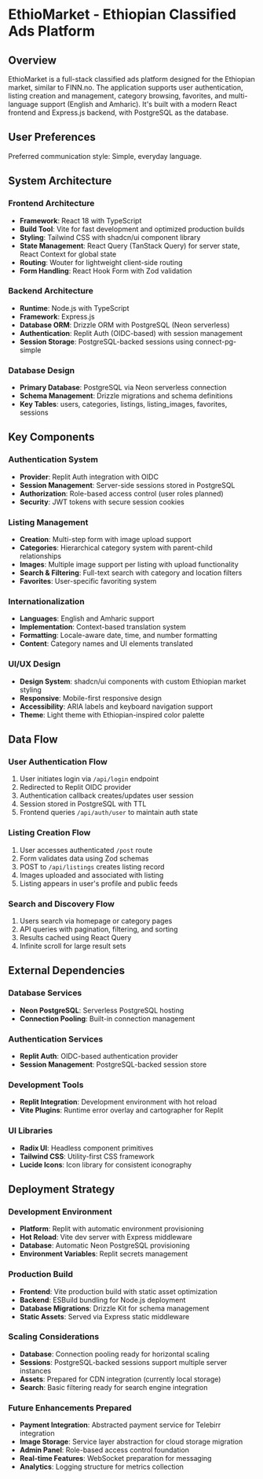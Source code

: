 # EthioMarket - Ethiopian Classified Ads Platform

## Overview

EthioMarket is a full-stack classified ads platform designed for the Ethiopian market, similar to FINN.no. The application supports user authentication, listing creation and management, category browsing, favorites, and multi-language support (English and Amharic). It's built with a modern React frontend and Express.js backend, with PostgreSQL as the database.

## User Preferences

Preferred communication style: Simple, everyday language.

## System Architecture

### Frontend Architecture
- **Framework**: React 18 with TypeScript
- **Build Tool**: Vite for fast development and optimized production builds
- **Styling**: Tailwind CSS with shadcn/ui component library
- **State Management**: React Query (TanStack Query) for server state, React Context for global state
- **Routing**: Wouter for lightweight client-side routing
- **Form Handling**: React Hook Form with Zod validation

### Backend Architecture
- **Runtime**: Node.js with TypeScript
- **Framework**: Express.js
- **Database ORM**: Drizzle ORM with PostgreSQL (Neon serverless)
- **Authentication**: Replit Auth (OIDC-based) with session management
- **Session Storage**: PostgreSQL-backed sessions using connect-pg-simple

### Database Design
- **Primary Database**: PostgreSQL via Neon serverless connection
- **Schema Management**: Drizzle migrations and schema definitions
- **Key Tables**: users, categories, listings, listing_images, favorites, sessions

## Key Components

### Authentication System
- **Provider**: Replit Auth integration with OIDC
- **Session Management**: Server-side sessions stored in PostgreSQL
- **Authorization**: Role-based access control (user roles planned)
- **Security**: JWT tokens with secure session cookies

### Listing Management
- **Creation**: Multi-step form with image upload support
- **Categories**: Hierarchical category system with parent-child relationships
- **Images**: Multiple image support per listing with upload functionality
- **Search & Filtering**: Full-text search with category and location filters
- **Favorites**: User-specific favoriting system

### Internationalization
- **Languages**: English and Amharic support
- **Implementation**: Context-based translation system
- **Formatting**: Locale-aware date, time, and number formatting
- **Content**: Category names and UI elements translated

### UI/UX Design
- **Design System**: shadcn/ui components with custom Ethiopian market styling
- **Responsive**: Mobile-first responsive design
- **Accessibility**: ARIA labels and keyboard navigation support
- **Theme**: Light theme with Ethiopian-inspired color palette

## Data Flow

### User Authentication Flow
1. User initiates login via `/api/login` endpoint
2. Redirected to Replit OIDC provider
3. Authentication callback creates/updates user session
4. Session stored in PostgreSQL with TTL
5. Frontend queries `/api/auth/user` to maintain auth state

### Listing Creation Flow
1. User accesses authenticated `/post` route
2. Form validates data using Zod schemas
3. POST to `/api/listings` creates listing record
4. Images uploaded and associated with listing
5. Listing appears in user's profile and public feeds

### Search and Discovery Flow
1. Users search via homepage or category pages
2. API queries with pagination, filtering, and sorting
3. Results cached using React Query
4. Infinite scroll for large result sets

## External Dependencies

### Database Services
- **Neon PostgreSQL**: Serverless PostgreSQL hosting
- **Connection Pooling**: Built-in connection management

### Authentication Services
- **Replit Auth**: OIDC-based authentication provider
- **Session Management**: PostgreSQL-backed session store

### Development Tools
- **Replit Integration**: Development environment with hot reload
- **Vite Plugins**: Runtime error overlay and cartographer for Replit

### UI Libraries
- **Radix UI**: Headless component primitives
- **Tailwind CSS**: Utility-first CSS framework
- **Lucide Icons**: Icon library for consistent iconography

## Deployment Strategy

### Development Environment
- **Platform**: Replit with automatic environment provisioning
- **Hot Reload**: Vite dev server with Express middleware
- **Database**: Automatic Neon PostgreSQL provisioning
- **Environment Variables**: Replit secrets management

### Production Build
- **Frontend**: Vite production build with static asset optimization
- **Backend**: ESBuild bundling for Node.js deployment
- **Database Migrations**: Drizzle Kit for schema management
- **Static Assets**: Served via Express static middleware

### Scaling Considerations
- **Database**: Connection pooling ready for horizontal scaling
- **Sessions**: PostgreSQL-backed sessions support multiple server instances
- **Assets**: Prepared for CDN integration (currently local storage)
- **Search**: Basic filtering ready for search engine integration

### Future Enhancements Prepared
- **Payment Integration**: Abstracted payment service for Telebirr integration
- **Image Storage**: Service layer abstraction for cloud storage migration
- **Admin Panel**: Role-based access control foundation
- **Real-time Features**: WebSocket preparation for messaging
- **Analytics**: Logging structure for metrics collection